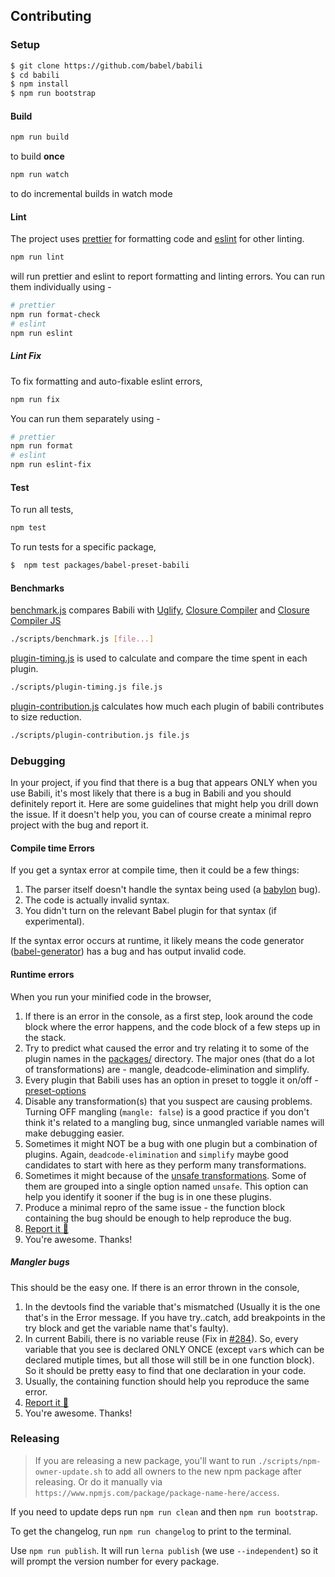## Contributing

### Setup
```sh
$ git clone https://github.com/babel/babili
$ cd babili
$ npm install
$ npm run bootstrap
```

#### Build

```sh
npm run build
```

to build **once**

```sh
npm run watch
```

to do incremental builds in watch mode

#### Lint

The project uses [prettier](https://github.com/prettier/prettier) for formatting code and [eslint](https://github.com/eslint/eslint) for other linting.

```sh
npm run lint
```

will run prettier and eslint to report formatting and linting errors. You can run them individually using -

```sh
# prettier
npm run format-check
# eslint
npm run eslint
```

##### Lint Fix

To fix formatting and auto-fixable eslint errors,

```sh
npm run fix
```

You can run them separately using -

```sh
# prettier
npm run format
# eslint
npm run eslint-fix
```

#### Test

To run all tests,

```sh
npm test
```

To run tests for a specific package,

```sh
$  npm test packages/babel-preset-babili
```

#### Benchmarks

[benchmark.js](scripts/benchmark.js) compares Babili with [Uglify](https://github.com/mishoo/UglifyJS2), [Closure Compiler](https://github.com/google/closure-compiler) and [Closure Compiler JS](https://github.com/google/closure-compiler-js)

```sh
./scripts/benchmark.js [file...]
```

[plugin-timing.js](scripts/plugin-timing.js) is used to calculate and compare the time spent in each plugin.

```sh
./scripts/plugin-timing.js file.js
```

[plugin-contribution.js](scripts/plugin-contribution.js) calculates how much each plugin of babili contributes to size reduction.

```sh
./scripts/plugin-contribution.js file.js
```

### Debugging

In your project, if you find that there is a bug that appears ONLY when you use Babili, it's most likely that there is a bug in Babili and you should definitely report it. Here are some guidelines that might help you drill down the issue. If it doesn't help you, you can of course create a minimal repro project with the bug and report it.

#### Compile time Errors

If you get a syntax error at compile time, then it could be a few things:

1. The parser itself doesn't handle the syntax being used (a [babylon](https://github.com/babel/babylon) bug).
2. The code is actually invalid syntax.
3. You didn't turn on the relevant Babel plugin for that syntax (if experimental).

If the syntax error occurs at runtime,  it likely means the code generator ([babel-generator](https://github.com/babel/babel/tree/master/packages/babel-generator)) has a bug and has output invalid code.

#### Runtime errors

When you run your minified code in the browser,

1. If there is an error in the console, as a first step, look around the code block where the error happens, and the code block of a few steps up in the stack.
2. Try to predict what caused the error and try relating it to some of the plugin names in the [packages/](https://github.com/babel/babili/tree/master/packages) directory. The major ones (that do a lot of transformations) are - mangle, deadcode-elimination and simplify.
3. Every plugin that Babili uses has an option in preset to toggle it on/off - [preset-options](https://github.com/babel/babili/tree/master/packages/babel-preset-babili#options)
4. Disable any transformation(s) that you suspect are causing problems. Turning OFF mangling (`mangle: false`) is a good practice if you don't think it's related to a mangling bug, since unmangled variable names will make debugging easier.
5. Sometimes it might NOT be a bug with one plugin but a combination of plugins. Again, `deadcode-elimination` and `simplify` maybe good candidates to start with here as they perform many transformations.
6. Sometimes it might because of the [unsafe transformations](https://github.com/babel/babili/tree/master/packages/babel-preset-babili#option-groups). Some of them are grouped into a single option named `unsafe`. This option can help you identify it sooner if the bug is in one these plugins.
7. Produce a minimal repro of the same issue - the function block containing the bug should be enough to help reproduce the bug.
8. [Report it 🙂](https://github.com/babel/babili/issues/new)
9. You're awesome. Thanks!

##### Mangler bugs

This should be the easy one. If there is an error thrown in the console,

1. In the devtools find the variable that's mismatched (Usually it is the one that's in the Error message. If you have try..catch, add breakpoints in the try block and get the variable name that's faulty).
2. In current Babili, there is no variable reuse (Fix in [#284](https://github.com/babel/babili/pull/284)). So, every variable that you see is declared ONLY ONCE (except `var`s which can be declared mutiple times, but all those will still be in one function block). So it should be pretty easy to find that one declaration in your code.
3. Usually, the containing function should help you reproduce the same error.
4. [Report it 🙂](https://github.com/babel/babili/issues/new)
5. You're awesome. Thanks!

### Releasing

> If you are releasing a new package, you'll want to run `./scripts/npm-owner-update.sh` to add all owners to the new npm package after releasing. Or do it manually via `https://www.npmjs.com/package/package-name-here/access`.

If you need to update deps run `npm run clean` and then `npm run bootstrap`.

To get the changelog, run `npm run changelog` to print to the terminal.

Use `npm run publish`. It will run `lerna publish` (we use `--independent`) so it will prompt the version number for every package.
